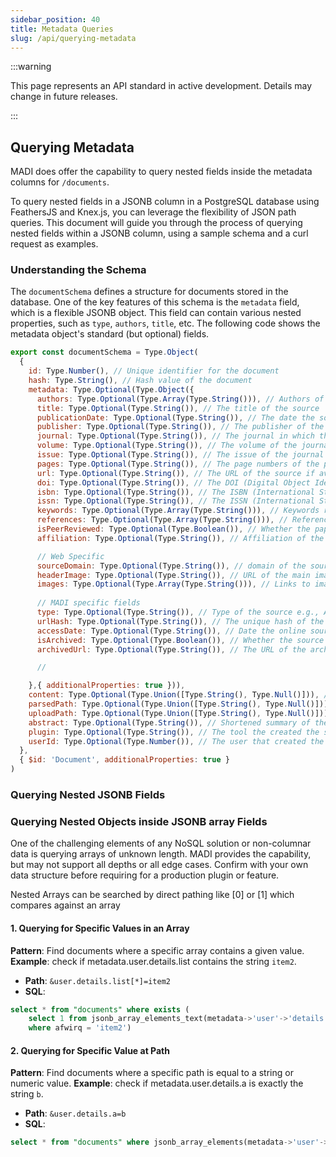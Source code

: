 ```yaml
---
sidebar_position: 40
title: Metadata Queries
slug: /api/querying-metadata
---
```



:::warning

This page represents an API standard in active development.  Details may change in future releases.

:::


## Querying Metadata
MADI does offer the capability to query nested fields inside the metadata columns for `/documents`.

To query nested fields in a JSONB column in a PostgreSQL database using FeathersJS and Knex.js, you can leverage the flexibility of JSON path queries. This document will guide you through the process of querying nested fields within a JSONB column, using a sample schema and a curl request as examples.

### Understanding the Schema

The `documentSchema` defines a structure for documents stored in the database. One of the key features of this schema is the `metadata` field, which is a flexible JSONB object. This field can contain various nested properties, such as `type`, `authors`, `title`, etc. The following code shows the metadata object's standard (but optional) fields.


```javascript
export const documentSchema = Type.Object(
  {
    id: Type.Number(), // Unique identifier for the document
    hash: Type.String(), // Hash value of the document
    metadata: Type.Optional(Type.Object({
      authors: Type.Optional(Type.Array(Type.String())), // Authors of the paper
      title: Type.Optional(Type.String()), // The title of the source
      publicationDate: Type.Optional(Type.String()), // The date the source was published
      publisher: Type.Optional(Type.String()), // The publisher of the source
      journal: Type.Optional(Type.String()), // The journal in which the paper was published
      volume: Type.Optional(Type.String()), // The volume of the journal
      issue: Type.Optional(Type.String()), // The issue of the journal
      pages: Type.Optional(Type.String()), // The page numbers of the paper in the journal
      url: Type.Optional(Type.String()), // The URL of the source if available online
      doi: Type.Optional(Type.String()), // The DOI (Digital Object Identifier) of the source if available
      isbn: Type.Optional(Type.String()), // The ISBN (International Standard Book Number) for books
      issn: Type.Optional(Type.String()), // The ISSN (International Standard Serial Number) for journals
      keywords: Type.Optional(Type.Array(Type.String())), // Keywords related to the paper
      references: Type.Optional(Type.Array(Type.String())), // References cited in the paper
      isPeerReviewed: Type.Optional(Type.Boolean()), // Whether the paper has been peer-reviewed
      affiliation: Type.Optional(Type.String()), // Affiliation of the authors

      // Web Specific
      sourceDomain: Type.Optional(Type.String()), // domain of the source or publisher.  Included for easier filtering.
      headerImage: Type.Optional(Type.String()), // URL of the main image for the article if available
      images: Type.Optional(Type.Array(Type.String())), // Links to images referenced in the source material, if any.
 
      // MADI specific fields
      type: Type.Optional(Type.String()), // Type of the source e.g., Article, Video, Journal, etc.
      urlHash: Type.Optional(Type.String()), // The unique hash of the URL
      accessDate: Type.Optional(Type.String()), // Date the online source was accessed
      isArchived: Type.Optional(Type.Boolean()), // Whether the source has been archived
      archivedUrl: Type.Optional(Type.String()), // The URL of the archived version of the source

      // 

    },{ additionalProperties: true })),
    content: Type.Optional(Type.Union([Type.String(), Type.Null()])), // The content of the document in text format.
    parsedPath: Type.Optional(Type.Union([Type.String(), Type.Null()])), // The path to the parsed document
    uploadPath: Type.Optional(Type.Union([Type.String(), Type.Null()])), // filePath of the upload
    abstract: Type.Optional(Type.String()), // Shortened summary of the document. 
    plugin: Type.Optional(Type.String()), // The tool the created the specific chunk (if applicable)
    userId: Type.Optional(Type.Number()), // The user that created the specific chunk (if applicable)
  },
  { $id: 'Document', additionalProperties: true }
)
```


### Querying Nested JSONB Fields



### Querying Nested Objects inside JSONB array Fields

One of the challenging elements of any NoSQL solution or non-columnar data is querying arrays of unknown length. MADI provides the capability, but may not support all depths or all edge cases.  Confirm with your own data structure before requiring for a production plugin or feature.

Nested Arrays can be searched by direct pathing like [0] or [1] which compares against an array 


#### 1. Querying for Specific Values in an Array

**Pattern**: Find documents where a specific array contains a given value.
**Example**: check if metadata.user.details.list contains the string `item2`.
  - **Path**: `&user.details.list[*]=item2`
  - **SQL**: 
```sql
select * from "documents" where exists (
	select 1 from jsonb_array_elements_text(metadata->'user'->'details'->'list') AS afwirq
	where afwirq = 'item2') 
```

#### 2. Querying for Specific Value at Path

**Pattern**: Find documents where a specific path is equal to a string or numeric value.
**Example**: check if metadata.user.details.a is exactly the string `b`.
  - **Path**: `&user.details.a=b`
  - **SQL**: 
```sql
select * from "documents" where jsonb_array_elements(metadata->'user'->'details'->'a') = 'b'
```


<!-- 
any document that with user.details.list with 1+ item equal to item2
    &user.details.list[*]=item2

    WHERE 'item2' = ANY (user->'details'->'list'::jsonb_array_elements_text())

any document that with user.details.list2 with 1+ item where a=b
    &user.details.list2[*].a=b

    WHERE EXISTS (
       SELECT 1 FROM jsonb_array_elements(user->'details'->'list2') elem
       WHERE elem->>'a' = 'b'
   )

any document that with user.details.list3 with 1+ item where n contains 1
    &user.details.list3[*].n[*]=1

    WHERE EXISTS (
       SELECT 1 FROM jsonb_array_elements(user->'details'->'list3') elem
       WHERE 1 = ANY (jsonb_array_elements_text(elem->'n')::int[])
   )

any document that with user.details.list4 where the second item has a=b
    &user.details.list4[1].a=b
    &user.details.list4[1][a]=b

    WHERE user->'details'->'list4'->1->>'a' = 'b'

any document that with user.details.list6 where the array is exactly equivalent to [{a:b, c:d}]
    &user.details.list6[$eq].a=b
    &user.details.list6[$eq][c]=d

    WHERE user->'details'->'list6' = '[{"a": "b", "c": "d"}]'::jsonb

any document that with user.details.list7 where list7 is ann array with length greater than or equal to 2
    $user.details.list7[$len][$gte]=2

    WHERE jsonb_array_length(user->'details'->'list7') >= 2


any document that with user.details.list8 with at least one item where n is an array that contains at least one item where a=b
    &user.details.list8[*].n[*].a=b

   WHERE EXISTS (
       SELECT 1 FROM jsonb_array_elements(user->'details'->'list8') elem
       WHERE EXISTS (
           SELECT 1 FROM jsonb_array_elements(elem->'n') n_elem
           WHERE n_elem->>'a' = 'b'
       )
   )

### Example compound query object
const queryObject = {
    metadata:{
        user: {
            details: {
                // hobbies: { $in: ['reading', 'swimming'] },
                // list: { '*': 'item2' },
                list2: { '*': { a: 'b' } },
                // list3: { '*': { n: { '*': 1 } } },
                // list4: { 1: { a: 'b' } },
                // list6: { $eq: [{ a: 'b', c: 'd' }] },
                // list7: { $len: { $gte: 2 } },
                // list8: { '*': { n: { '*': { a: 'b' } } } }
            }
        },
        // status: 'active',
        // tags: { $in: ['sports', 'health'] },
        // items: { $nin: ['item1', 'item3'] }
    }
}; -->